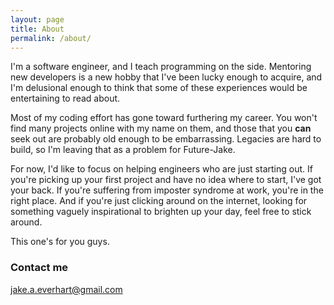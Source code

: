 ```yaml
---
layout: page
title: About
permalink: /about/
---
```


I'm a software engineer, and I teach programming on the side. Mentoring new developers is a new hobby that I've been lucky enough to acquire, and I'm delusional enough to think that some of these experiences would be entertaining to read about.

Most of my coding effort has gone toward furthering my career. You won't find many projects online with my name on them, and those that you **can** seek out are probably old enough to be embarrassing. Legacies are hard to build, so I'm leaving that as a problem for Future-Jake.

For now, I'd like to focus on helping engineers who are just starting out. If you're picking up your first project and have no idea where to start, I've got your back. If you're suffering from imposter syndrome at work, you're in the right place. And if you're just clicking around on the internet, looking for something vaguely inspirational to brighten up your day, feel free to stick around.

This one's for you guys.

### Contact me

[jake.a.everhart@gmail.com](mailto:jake.a.everhart@gmail.com)